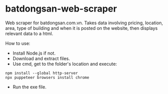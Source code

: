 ﻿# batdongsan-web-scraper
Web scraper for batdongsan.com.vn. Takes data involving pricing, location, area, type of building and when it is posted on the website, then displays relevant data to a html.

How to use:
- Install Node.js if not.
- Download and extract files.
- Use cmd, get to the folder's location and execute:
```
npm install --global http-server
npx puppeteer browsers install chrome
```
- Run the exe file.
